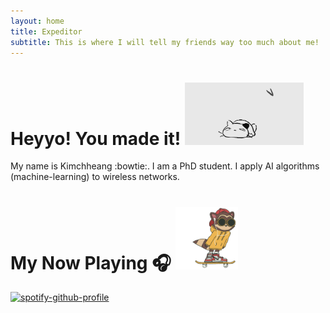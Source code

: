 ```yaml
---
layout: home
title: Expeditor
subtitle: This is where I will tell my friends way too much about me!
---
```

# Heyyo! You made it! <img src="/assets/original.gif" width="190" height="100"/>
My name is Kimchheang :bowtie:. I am a PhD student. I apply AI algorithms (machine-learning) to wireless networks.
# My Now Playing 🎧 <img src="/assets/giphy.gif" width="100" height="100"/>

[![spotify-github-profile](https://spotify-github-profile.vercel.app/api/view?uid=l0d5u4xvdcvavv2a2of81kx07&cover_image=true&theme=default)](https://github.com/kittinan/spotify-github-profile)

[facebook]: https://https://www.facebook.com/ChheangKim/
